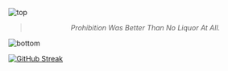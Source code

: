 
![top](https://github.com/user-attachments/assets/c0ff87ae-14a3-4edd-a449-ee6e0e2f73f5)

<!-- quote-start -->
<div align="center">

> *Prohibition Was Better Than No Liquor At All.*

</div>
<!-- quote-end -->


![bottom](https://github.com/user-attachments/assets/bf2cc040-2664-4cf3-8aaa-9d397c8a8f5c)

[![GitHub Streak](https://github-readme-streak-stats.herokuapp.com?user=mayank-hassija&theme=sunset-gradient&hide_border=true&short_numbers=true)](https://git.io/streak-stats)
